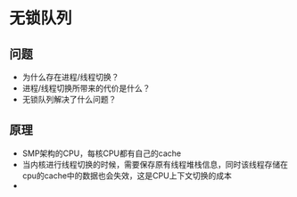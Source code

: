 # 无锁队列

## 问题
- 为什么存在进程/线程切换？
- 进程/线程切换所带来的代价是什么？
- 无锁队列解决了什么问题？


## 原理
- SMP架构的CPU，每核CPU都有自己的cache
- 当内核进行线程切换的时候，需要保存原有线程堆栈信息，同时该线程存储在cpu的cache中的数据也会失效，这是CPU上下文切换的成本
- 
